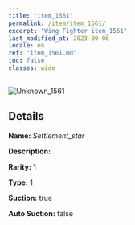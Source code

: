 ```yaml
---
title: "item_1561"
permalink: /item/item_1561/
excerpt: "Wing Fighter item_1561"
last_modified_at: 2023-09-06
locale: en
ref: "item_1561.md"
toc: false
classes: wide
---
```



 ![Unknown_1561](/images/item/Settlement_star_p.png)



## Details

 **Name:** *Settlement_star* 

 **Description:** 

 **Rarity:** 1 

 **Type:** 1 

 **Suction:** true 

 **Auto Suction:** false 


